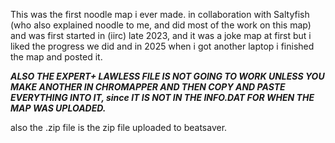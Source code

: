 This was the first noodle map i ever made. in collaboration with Saltyfish (who also explained noodle to me, and did most of the work on this map) and was first started in (iirc) late 2023, and it was a joke map at first but i liked the progress we did and in 2025 when i got another laptop i finished the map and posted it.

***ALSO THE EXPERT+ LAWLESS FILE IS NOT GOING TO WORK UNLESS YOU MAKE ANOTHER IN CHROMAPPER AND THEN COPY AND PASTE EVERYTHING INTO IT, since IT IS NOT IN THE INFO.DAT FOR WHEN THE MAP WAS UPLOADED.***

also the .zip file is the zip file uploaded to beatsaver.
